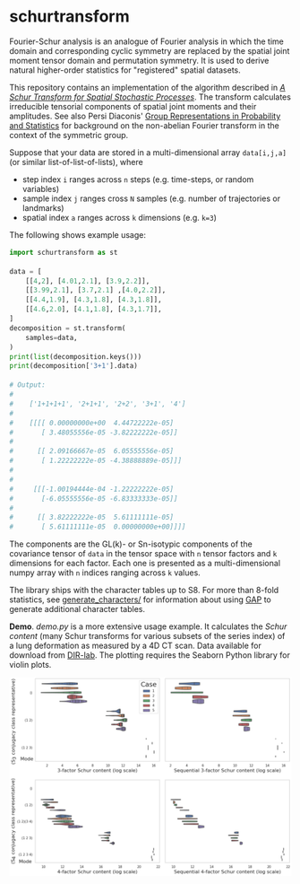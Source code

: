 schurtransform
==============

Fourier-Schur analysis is an analogue of Fourier analysis in which the time domain and corresponding cyclic symmetry are replaced by the spatial joint moment tensor domain and permutation symmetry. It is used to derive natural higher-order statistics for "registered" spatial datasets.

This repository contains an implementation of the algorithm described in [*A Schur Transform for Spatial Stochastic Processes*](https://arxiv.org/abs/1811.06221). The transform calculates irreducible tensorial components of spatial joint moments and their amplitudes. See also Persi Diaconis' [Group Representations in Probability and Statistics](https://www.jstor.org/stable/4355560) for background on the non-abelian Fourier transform in the context of the symmetric group.

Suppose that your data are stored in a multi-dimensional array `data[i,j,a]` (or similar list-of-list-of-lists), where

  - step index `i` ranges across `n` steps (e.g. time-steps, or random variables)
  - sample index `j` ranges cross `N` samples (e.g. number of trajectories or landmarks)
  - spatial index `a` ranges across `k` dimensions (e.g. `k=3`)

The following shows example usage:

```python
import schurtransform as st

data = [
    [[4,2], [4.01,2.1], [3.9,2.2]],
    [[3.99,2.1], [3.7,2.1] ,[4.0,2.2]],
    [[4.4,1.9], [4.3,1.8], [4.3,1.8]],
    [[4.6,2.0], [4.1,1.8], [4.3,1.7]],
]
decomposition = st.transform(
    samples=data,
)
print(list(decomposition.keys()))
print(decomposition['3+1'].data)

# Output:
#
#    ['1+1+1+1', '2+1+1', '2+2', '3+1', '4']
#
#    [[[[ 0.00000000e+00  4.44722222e-05]
#       [ 3.48055556e-05 -3.82222222e-05]]
#
#      [[ 2.09166667e-05  6.05555556e-05]
#       [ 1.22222222e-05 -4.38888889e-05]]]
#
#
#     [[[-1.00194444e-04 -1.22222222e-05]
#       [-6.05555556e-05 -6.83333333e-05]]
#
#      [[ 3.82222222e-05  5.61111111e-05]
#       [ 5.61111111e-05  0.00000000e+00]]]]
```

The components are the GL(k)- or Sn-isotypic components of the covariance tensor of `data` in the tensor space with `n` tensor factors and `k` dimensions for each factor. Each one is presented as a multi-dimensional numpy array with `n` indices ranging across `k` values.

The library ships with the character tables up to S8. For more than 8-fold statistics, see [generate_characters/](generate_characters/) for information about using [GAP](https://www.gap-system.org/) to generate additional character tables.

**Demo**. *demo.py* is a more extensive usage example. It calculates the *Schur content* (many Schur transforms for various subsets of the series index) of a lung deformation as measured by a 4D CT scan. Data available for download from [DIR-lab](https://dir-lab.com). The plotting requires the Seaborn Python library for violin plots.

![alttext](combo_dirlab_sc.png)
